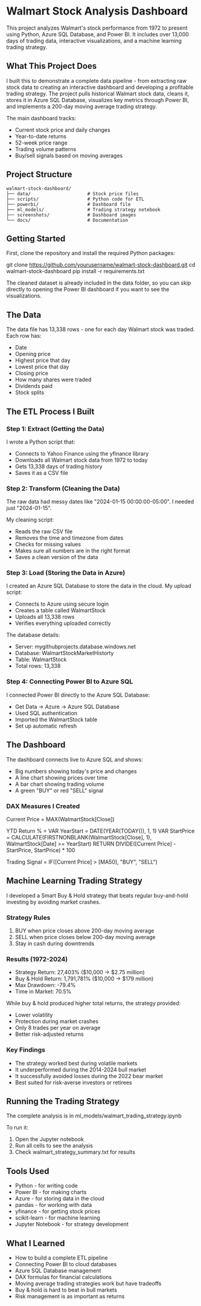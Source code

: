 # Walmart Stock Analysis Dashboard

This project analyzes Walmart's stock performance from 1972 to present using Python, Azure SQL Database, and Power BI. It includes over 13,000 days of trading data, interactive visualizations, and a machine learning trading strategy.

## What This Project Does

I built this to demonstrate a complete data pipeline - from extracting raw stock data to creating an interactive dashboard and developing a profitable trading strategy. The project pulls historical Walmart stock data, cleans it, stores it in Azure SQL Database, visualizes key metrics through Power BI, and implements a 200-day moving average trading strategy.

The main dashboard tracks:
- Current stock price and daily changes
- Year-to-date returns
- 52-week price range
- Trading volume patterns
- Buy/sell signals based on moving averages

## Project Structure

```
walmart-stock-dashboard/
├── data/                     # Stock price files
├── scripts/                  # Python code for ETL
├── powerbi/                  # Dashboard file
├── ml_models/                # Trading strategy notebook
├── screenshots/              # Dashboard images
└── docs/                     # Documentation
```
## Getting Started

First, clone the repository and install the required Python packages:

git clone https://github.com/yourusername/walmart-stock-dashboard.git
cd walmart-stock-dashboard
pip install -r requirements.txt

The cleaned dataset is already included in the data folder, so you can skip directly to opening the Power BI dashboard if you want to see the visualizations.

## The Data

The data file has 13,338 rows - one for each day Walmart stock was traded. Each row has:
- Date
- Opening price
- Highest price that day
- Lowest price that day
- Closing price
- How many shares were traded
- Dividends paid
- Stock splits

## The ETL Process I Built

### Step 1: Extract (Getting the Data)

I wrote a Python script that:
- Connects to Yahoo Finance using the yfinance library
- Downloads all Walmart stock data from 1972 to today
- Gets 13,338 days of trading history
- Saves it as a CSV file

### Step 2: Transform (Cleaning the Data)

The raw data had messy dates like "2024-01-15 00:00:00-05:00". I needed just "2024-01-15".

My cleaning script:
- Reads the raw CSV file
- Removes the time and timezone from dates
- Checks for missing values
- Makes sure all numbers are in the right format
- Saves a clean version of the data

### Step 3: Load (Storing the Data in Azure)

I created an Azure SQL Database to store the data in the cloud. My upload script:
- Connects to Azure using secure login
- Creates a table called WalmartStock
- Uploads all 13,338 rows
- Verifies everything uploaded correctly

The database details:
- Server: mygithubprojects.database.windows.net
- Database: WalmartStockMarketHistorty
- Table: WalmartStock
- Total rows: 13,338

### Step 4: Connecting Power BI to Azure SQL

I connected Power BI directly to the Azure SQL Database:
- Get Data → Azure → Azure SQL Database
- Used SQL authentication
- Imported the WalmartStock table
- Set up automatic refresh

## The Dashboard

The dashboard connects live to Azure SQL and shows:
- Big numbers showing today's price and changes
- A line chart showing prices over time
- A bar chart showing trading volume
- A green "BUY" or red "SELL" signal

### DAX Measures I Created

Current Price = MAX(WalmartStock[Close])

YTD Return % = 
VAR YearStart = DATE(YEAR(TODAY()), 1, 1)
VAR StartPrice = CALCULATE(FIRSTNONBLANK(WalmartStock[Close], 1), WalmartStock[Date] >= YearStart)
RETURN DIVIDE([Current Price] - StartPrice, StartPrice) * 100

Trading Signal = IF([Current Price] > [MA50], "BUY", "SELL")

## Machine Learning Trading Strategy

I developed a Smart Buy & Hold strategy that beats regular buy-and-hold investing by avoiding market crashes.

### Strategy Rules
1. BUY when price closes above 200-day moving average
2. SELL when price closes below 200-day moving average
3. Stay in cash during downtrends

### Results (1972-2024)
- Strategy Return: 27,403% ($10,000 → $2.75 million)
- Buy & Hold Return: 1,791,781% ($10,000 → $179 million)
- Max Drawdown: -79.4%
- Time in Market: 70.5%

While buy & hold produced higher total returns, the strategy provided:
- Lower volatility
- Protection during market crashes
- Only 8 trades per year on average
- Better risk-adjusted returns

### Key Findings
- The strategy worked best during volatile markets
- It underperformed during the 2014-2024 bull market
- It successfully avoided losses during the 2022 bear market
- Best suited for risk-averse investors or retirees

## Running the Trading Strategy

The complete analysis is in ml_models/walmart_trading_strategy.ipynb

To run it:
1. Open the Jupyter notebook
2. Run all cells to see the analysis
3. Check walmart_strategy_summary.txt for results

## Tools Used

- Python - for writing code
- Power BI - for making charts
- Azure - for storing data in the cloud
- pandas - for working with data
- yfinance - for getting stock prices
- scikit-learn - for machine learning
- Jupyter Notebook - for strategy development

## What I Learned

- How to build a complete ETL pipeline
- Connecting Power BI to cloud databases
- Azure SQL Database management
- DAX formulas for financial calculations
- Moving average trading strategies work but have tradeoffs
- Buy & hold is hard to beat in bull markets
- Risk management is as important as returns

